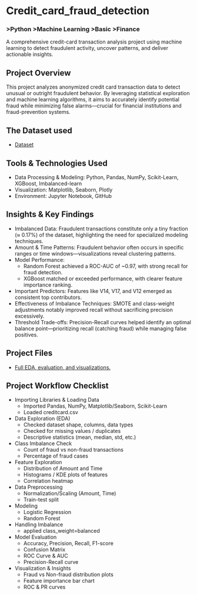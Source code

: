 # Credit_card_fraud_detection
### >Python >Machine Learning >Basic >Finance
A comprehensive credit-card transaction analysis project using machine learning to detect fraudulent activity, uncover patterns, and deliver actionable insights.

## Project Overview
This project analyzes anonymized credit card transaction data to detect unusual or outright fraudulent behavior. By leveraging statistical exploration and machine learning algorithms, it aims to accurately identify potential fraud while minimizing false alarms—crucial for financial institutions and fraud-prevention systems.

## The Dataset used
- <a href = "https://www.kaggle.com/datasets/mlg-ulb/creditcardfraud/data/">Dataset</a>

## Tools & Technologies Used
 * Data Processing & Modeling: Python, Pandas, NumPy, Scikit-Learn, XGBoost, Imbalanced-learn
 * Visualization: Matplotlib, Seaborn, Plotly
 * Environment: Jupyter Notebook, GitHub

## Insights & Key Findings
 * Imbalanced Data: Fraudulent transactions constitute only a tiny fraction (≈ 0.17%) of the dataset, highlighting the need for specialized modeling techniques.
 * Amount & Time Patterns: Fraudulent behavior often occurs in specific ranges or time windows—visualizations reveal clustering patterns.
 *  Model Performance:
    * Random Forest achieved a ROC-AUC of ~0.97, with strong recall for fraud detection.
    * XGBoost matched or exceeded performance, with clearer feature importance ranking.
 * Important Predictors: Features like V14, V17, and V12 emerged as consistent top contributors.
 * Effectiveness of Imbalance Techniques: SMOTE and class-weight adjustments notably improved recall without sacrificing precision excessively.
 * Threshold Trade-offs: Precision-Recall curves helped identify an optimal balance point—prioritizing recall (catching fraud) while managing false positives.

## Project Files
- <a href = "https://github.com/cspoojary/Credit_card_fraud_detection/blob/main/creditcard.ipynb">Full EDA, evaluation, and visualizations.</a>

## Project Workflow Checklist
* Importing Libraries & Loading Data
   * Imported Pandas, NumPy, Matplotlib/Seaborn, Scikit-Learn
   * Loaded creditcard.csv
* Data Exploration (EDA)
   * Checked dataset shape, columns, data types
   * Checked for missing values / duplicates
   * Descriptive statistics (mean, median, std, etc.)
* Class Imbalance Check
  * Count of fraud vs non-fraud transactions
  * Percentage of fraud cases
* Feature Exploration
  * Distribution of Amount and Time
  * Histograms / KDE plots of features
  * Correlation heatmap
* Data Preprocessing
  * Normalization/Scaling (Amount, Time)
  * Train-test split
* Modeling
  * Logistic Regression
  * Random Forest
* Handling Imbalance
  * applied class_weight=balanced
* Model Evaluation
  * Accuracy, Precision, Recall, F1-score
  * Confusion Matrix
  * ROC Curve & AUC
  * Precision-Recall curve
* Visualization & Insights
  * Fraud vs Non-fraud distribution plots
  * Feature importance bar chart
  * ROC & PR curves
